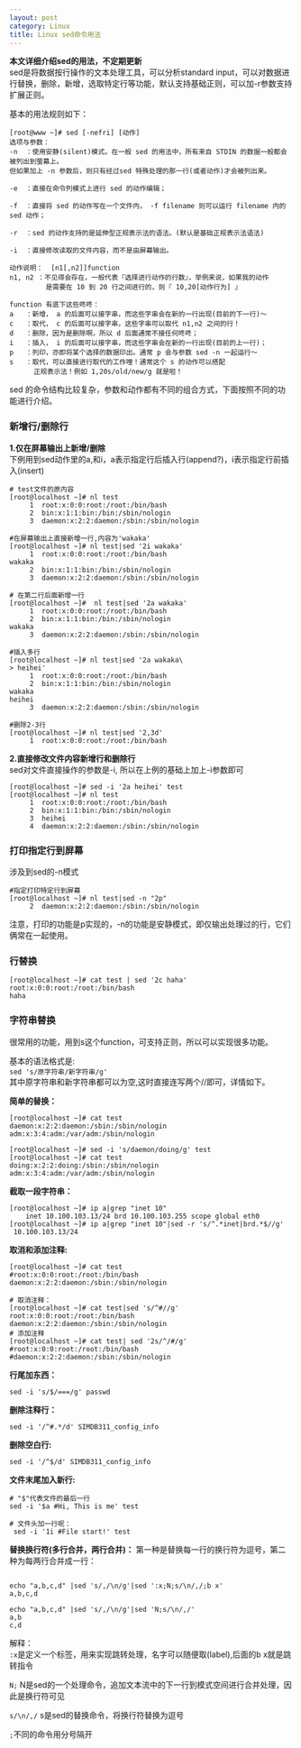 ```yaml
---
layout: post
category: Linux
title: Linux sed命令用法
---
```


**本文详细介绍sed的用法，不定期更新**  
sed是将数据按行操作的文本处理工具，可以分析standard input，可以对数据进行替换，删除，新增，选取特定行等功能，默认支持基础正则，可以加-r参数支持扩展正则。  

基本的用法规则如下：
```shell
[root@www ~]# sed [-nefri] [动作]
选项与参数：
-n  ：使用安静(silent)模式。在一般 sed 的用法中，所有来自 STDIN 的数据一般都会被列出到萤幕上。   
但如果加上 -n 参数后，则只有经过sed 特殊处理的那一行(或者动作)才会被列出来。

-e  ：直接在命令列模式上进行 sed 的动作编辑；

-f  ：直接将 sed 的动作写在一个文件内， -f filename 则可以运行 filename 内的 
sed 动作；

-r  ：sed 的动作支持的是延伸型正规表示法的语法。(默认是基础正规表示法语法)

-i  ：直接修改读取的文件内容，而不是由屏幕输出。

动作说明：  [n1[,n2]]function
n1, n2 ：不见得会存在，一般代表『选择进行动作的行数』，举例来说，如果我的动作
         是需要在 10 到 20 行之间进行的，则『 10,20[动作行为] 』

function 有底下这些咚咚：
a   ：新增， a 的后面可以接字串，而这些字串会在新的一行出现(目前的下一行)～
c   ：取代， c 的后面可以接字串，这些字串可以取代 n1,n2 之间的行！
d   ：删除，因为是删除啊，所以 d 后面通常不接任何咚咚；
i   ：插入， i 的后面可以接字串，而这些字串会在新的一行出现(目前的上一行)；
p   ：列印，亦即将某个选择的数据印出。通常 p 会与参数 sed -n 一起运行～
s   ：取代，可以直接进行取代的工作哩！通常这个 s 的动作可以搭配
      正规表示法！例如 1,20s/old/new/g 就是啦！

```

sed 的命令结构比较复杂，参数和动作都有不同的组合方式，下面按照不同的功能进行介绍。
### 新增行/删除行
**1.仅在屏幕输出上新增/删除**  
下例用到sed动作里的a,和i，a表示指定行后插入行(append?)，i表示指定行前插入(insert)
```shell
# test文件的原内容
[root@localhost ~]# nl test 
     1  root:x:0:0:root:/root:/bin/bash
     2  bin:x:1:1:bin:/bin:/sbin/nologin
     3  daemon:x:2:2:daemon:/sbin:/sbin/nologin

#在屏幕输出上直接新增一行,内容为'wakaka'
[root@localhost ~]# nl test|sed '2i wakaka'
     1  root:x:0:0:root:/root:/bin/bash
wakaka
     2  bin:x:1:1:bin:/bin:/sbin/nologin
     3  daemon:x:2:2:daemon:/sbin:/sbin/nologin

# 在第二行后面新增一行
[root@localhost ~]#  nl test|sed '2a wakaka'
     1  root:x:0:0:root:/root:/bin/bash
     2  bin:x:1:1:bin:/bin:/sbin/nologin
wakaka
     3  daemon:x:2:2:daemon:/sbin:/sbin/nologin

#插入多行
[root@localhost ~]# nl test|sed '2a wakaka\
> heihei'
     1  root:x:0:0:root:/root:/bin/bash
     2  bin:x:1:1:bin:/bin:/sbin/nologin
wakaka
heihei
     3  daemon:x:2:2:daemon:/sbin:/sbin/nologin

#删除2-3行
[root@localhost ~]# nl test|sed '2,3d'
     1  root:x:0:0:root:/root:/bin/bash
```
**2.直接修改文件内容新增行和删除行**    
sed对文件直接操作的参数是-i, 所以在上例的基础上加上-i参数即可
```shell
[root@localhost ~]# sed -i '2a heihei' test
[root@localhost ~]# nl test
     1  root:x:0:0:root:/root:/bin/bash
     2  bin:x:1:1:bin:/bin:/sbin/nologin
     3  heihei
     4  daemon:x:2:2:daemon:/sbin:/sbin/nologin
```
### 打印指定行到屏幕 
涉及到sed的-n模式
```shell
#指定打印特定行到屏幕
[root@localhost ~]# nl test|sed -n "2p"
     2  daemon:x:2:2:daemon:/sbin:/sbin/nologin
```
注意，打印的功能是p实现的，-n的功能是安静模式，即仅输出处理过的行，它们俩常在一起使用。

### 行替换

```shell
[root@localhost ~]# cat test | sed '2c haha'
root:x:0:0:root:/root:/bin/bash
haha
```

### 字符串替换
很常用的功能，用到s这个function，可支持正则，所以可以实现很多功能。   

基本的语法格式是:     
`sed 's/原字符串/新字符串/g'`     
其中原字符串和新字符串都可以为空,这时直接连写两个//即可，详情如下。  

**简单的替换：**
```shell
[root@localhost ~]# cat test 
daemon:x:2:2:daemon:/sbin:/sbin/nologin
adm:x:3:4:adm:/var/adm:/sbin/nologin

[root@localhost ~]# sed -i 's/daemon/doing/g' test
[root@localhost ~]# cat test 
doing:x:2:2:doing:/sbin:/sbin/nologin
adm:x:3:4:adm:/var/adm:/sbin/nologin
```

**截取一段字符串：**
```shell
[root@localhost ~]# ip a|grep "inet 10"
    inet 10.100.103.13/24 brd 10.100.103.255 scope global eth0
[root@localhost ~]# ip a|grep "inet 10"|sed -r 's/^.*inet|brd.*$//g'
 10.100.103.13/24 
```

**取消和添加注释:**  
```shell
[root@localhost ~]# cat test
#root:x:0:0:root:/root:/bin/bash
daemon:x:2:2:daemon:/sbin:/sbin/nologin

# 取消注释：
[root@localhost ~]# cat test|sed 's/^#//g'
root:x:0:0:root:/root:/bin/bash
daemon:x:2:2:daemon:/sbin:/sbin/nologin
# 添加注释
[root@localhost ~]# cat test| sed '2s/^/#/g'
#root:x:0:0:root:/root:/bin/bash
#daemon:x:2:2:daemon:/sbin:/sbin/nologin
```

**行尾加东西：**  
```shell
sed -i 's/$/===/g' passwd
```

**删除注释行：**  
```shell
sed -i '/^#.*/d' SIMDB311_config_info
```

**删除空白行:**   
```shell
sed -i '/^$/d' SIMDB311_config_info
```

**文件末尾加入新行:**  
```shell
# "$"代表文件的最后一行
sed -i '$a #Hi, This is me' test

# 文件头加一行呢：
 sed -i '1i #File start!' test
```

**替换换行符(多行合并，两行合并)：**
第一种是替换每一行的换行符为逗号，第二种为每两行合并成一行：
```shell

echo "a,b,c,d" |sed 's/,/\n/g'|sed ':x;N;s/\n/,/;b x'
a,b,c,d

echo "a,b,c,d" |sed 's/,/\n/g'|sed 'N;s/\n/,/'
a,b
c,d
```
解释：   
`:x`是定义一个标签，用来实现跳转处理，名字可以随便取(label),后面的b x就是跳转指令  

`N;`  N是sed的一个处理命令，追加文本流中的下一行到模式空间进行合并处理，因此是换行符可见

`s/\n/,/` s是sed的替换命令，将换行符替换为逗号

`;`不同的命令用分号隔开  

